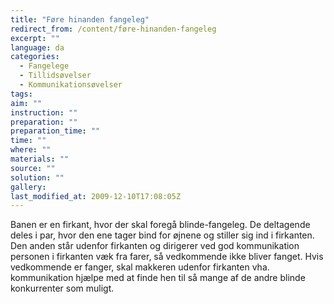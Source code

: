 ```yaml
---
title: "Føre hinanden fangeleg"
redirect_from: /content/føre-hinanden-fangeleg
excerpt: ""
language: da
categories:
  - Fangelege
  - Tillidsøvelser
  - Kommunikationsøvelser
tags: 
aim: ""
instruction: ""
preparation: ""
preparation_time: ""
time: ""
where: ""
materials: ""
source: ""
solution: ""
gallery:
last_modified_at: 2009-12-10T17:08:05Z
---
```

Banen er en firkant, hvor der skal foregå blinde-fangeleg. De deltagende deles i par, hvor den ene tager bind for øjnene og stiller sig ind i firkanten. Den anden står udenfor firkanten og dirigerer ved god kommunikation personen i firkanten væk fra farer, så vedkommende ikke bliver fanget. Hvis vedkommende er fanger, skal makkeren udenfor firkanten vha. kommunikation hjælpe med at finde hen til så mange af de andre blinde konkurrenter som muligt.
